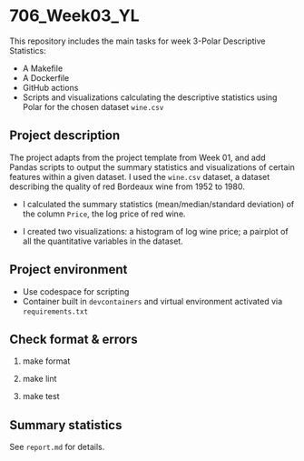 # 706_Week03_YL

This repository includes the main tasks for week 3-Polar Descriptive Statistics:

* A Makefile
* A Dockerfile
* GitHub actions
* Scripts and visualizations calculating the descriptive statistics using Polar for the chosen dataset `wine.csv`

## Project description

The project adapts from the project template from Week 01, and add Pandas scripts to output the summary statistics and visualizations of certain features within a given dataset. I used the `wine.csv` dataset, a dataset describing the quality of red Bordeaux wine from 1952 to 1980.

* I calculated the summary statistics (mean/median/standard deviation) of the column `Price`, the log price of red wine.

* I created two visualizations: a histogram of log wine price; a pairplot of all the quantitative variables in the dataset.

## Project environment

* Use codespace for scripting
* Container built in `devcontainers` and virtual environment activated via `requirements.txt`

## Check format & errors

1. make format

2. make lint

3. make test


## Summary statistics

See `report.md` for details.